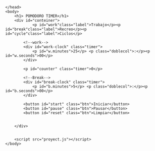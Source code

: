 
<!DOCTYPE html>
<html>
    <head>
        <meta charset="UTF-8">
        <link rel="stylesheet" href="Proyect.css">
        <title>Pomodoring</title>
        <link rel="preconnect" href="https://fonts.googleapis.com">
        <link rel="preconnect" href="https://fonts.gstatic.com" crossorigin>
        <link href="https://fonts.googleapis.com/css2?family=Chakra+Petch:wght@300&display=swap" rel="stylesheet">
        


    </head>
    <body>
        <h1> POMODORO TIMER</h1>
        <div id="conteiner">
                <p id="work"class="label">Trabajo</p><p id="break"class="label">Recreo</p><p id="cycle"class="label">Ciclos</p>
            
            <!--work-->
            <div id="work-clock" class="timer">
                <p id="w.minutes">25</p> <p class="doblecol">:</p><p id="w.seconds">00</p>
            </div>

            <p id="counter" class="timer">0</p>

            <!--Break-->
            <div id="break-clock" class="timer">
                <p id="b.minutes">5</p> <p class="doblecol">:</p><p id="b.seconds">00</p>            
            </div>

            <button id="start" class="btn">Iniciar</button>
            <button id="pause" class="btn">Pausar</button>
            <button id="reset" class="btn">Limpiar</button>


        </div>


        <script src="proyect.js"></script>
    </body>
</html>

